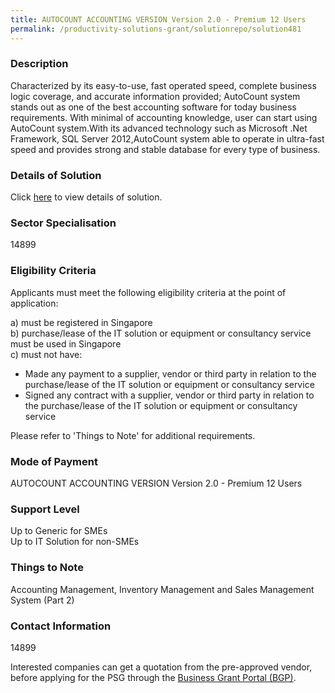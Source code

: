 ```yaml
---
title: AUTOCOUNT ACCOUNTING VERSION Version 2.0 - Premium 12 Users
permalink: /productivity-solutions-grant/solutionrepo/solution481
---
```


### Description

Characterized by its easy-to-use, fast operated speed, complete business logic coverage, and accurate information provided; AutoCount system stands out as one of the best accounting software for today business requirements. With minimal of accounting knowledge, user can start using AutoCount system.With its advanced technology such as Microsoft .Net Framework, SQL Server 2012,AutoCount system able to operate in ultra-fast speed and provides strong and stable database for every type of business.

### Details of Solution

Click <a href='Ingenious Business Software Pte Ltd' target='_blank' rel='noopener'>here</a> to view details of solution.

### Sector Specialisation

 14899 

### Eligibility Criteria

Applicants must meet the following eligibility criteria at the point of application:

a) must be registered in Singapore <br>
b) purchase/lease of the IT solution or equipment or consultancy service must be used in Singapore <br>
c) must not have:
- Made any payment to a supplier, vendor or third party in relation to the purchase/lease of the IT solution or equipment or consultancy service
- Signed any contract with a supplier, vendor or third party in relation to the purchase/lease of the IT solution or equipment or consultancy service

Please refer to 'Things to Note' for additional requirements.

### Mode of Payment
AUTOCOUNT ACCOUNTING VERSION Version 2.0 - Premium 12 Users

### Support Level
Up to Generic for SMEs <br>
Up to IT Solution for non-SMEs

### Things to Note
Accounting Management, Inventory Management and Sales Management System (Part 2)

### Contact Information
14899

Interested companies can get a quotation from the pre-approved vendor, before applying for the PSG through the <a target='_blank' rel='noopener' href='https://www.businessgrants.gov.sg/'>Business Grant Portal (BGP)</a>.
